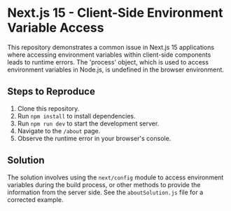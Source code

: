 # Next.js 15 - Client-Side Environment Variable Access

This repository demonstrates a common issue in Next.js 15 applications where accessing environment variables within client-side components leads to runtime errors.  The 'process' object, which is used to access environment variables in Node.js, is undefined in the browser environment.

## Steps to Reproduce

1. Clone this repository.
2. Run `npm install` to install dependencies.
3. Run `npm run dev` to start the development server.
4. Navigate to the `/about` page.
5. Observe the runtime error in your browser's console.

## Solution

The solution involves using the `next/config` module to access environment variables during the build process, or other methods to provide the information from the server side.  See the `aboutSolution.js` file for a corrected example.